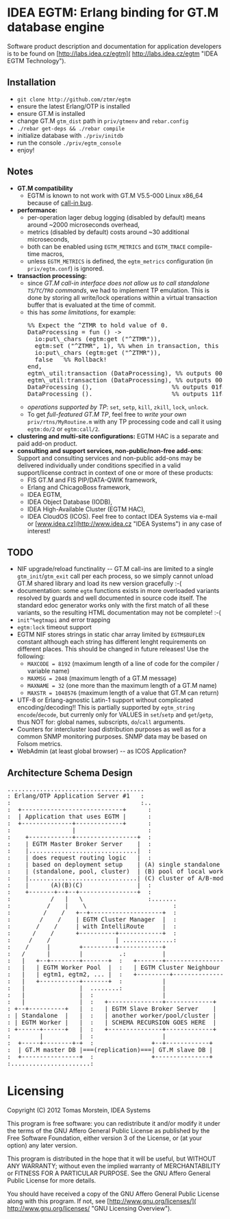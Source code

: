 IDEA EGTM: Erlang binding for GT.M database engine
==================================================

Software product description and documentation for application
developers is to be found on [http://labs.idea.cz/egtm](
http://labs.idea.cz/egtm "IDEA EGTM Technology").

Installation
------------
* `git clone http://github.com/ztmr/egtm`
* ensure the latest Erlang/OTP is installed
* ensure GT.M is installed
* change GT.M `gtm_dist` path in `priv/gtmenv` and `rebar.config`
* `./rebar get-deps && ./rebar compile`
* initialize database with `./priv/initdb`
* run the console `./priv/egtm_console`
* enjoy!

Notes
-----
* **GT.M compatibility**
  - EGTM is known to not work with GT.M V5.5-000 Linux x86\_64
    because of [call-in bug](https://groups.google.com/d/topic/comp.lang.mumps/R_GvkUUZaq0/discussion "Call-in bug").
* **performance:**
  - per-operation lager debug logging (disabled by default)
    means around ~2000 microseconds overhead,
  - metrics (disabled by default) costs around
    ~30 additional microseconds,
  - both can be enabled using `EGTM_METRICS` and
    `EGTM_TRACE` compile-time macros,
  - unless `EGTM_METRICS` is defined, the `egtm_metrics`
    configuration (in `priv/egtm.conf`) is ignored.
* **transaction processing:**
  - since *GT.M call-in interface does not allow us to call
    standalone `TS`/`TC`/`TRO` commands*, we had to implement
    TP emulation. This is done by storing all write/lock operations
    within a virtual transaction buffer that is evaluated
    at the time of commit.
  - this has *some limitations*, for example:
    <pre>
    %% Expect the ^ZTMR to hold value of 0.
    DataProcessing = fun () ->
    &nbsp;&nbsp;io:put\_chars (egtm:get ("^ZTMR")),
    &nbsp;&nbsp;egtm:set ("^ZTMR", 1), %% when in transaction, this is not done immediatelly but at the commit-time!!!
    &nbsp;&nbsp;io:put\_chars (egtm:get ("^ZTMR")),
    &nbsp;&nbsp;false   %% Rollback!
    end,
    egtm\_util:transaction (DataProcessing), %% outputs 00{ok,rollback,unknown}
    egtm\_util:transaction (DataProcessing), %% outputs 00{ok,rollback,unknown}
    DataProcessing (),                      %% outputs 01false
    DataProcessing ().                      %% outputs 11false
    </pre>
  - *operations supported by TP*:
    `set`, `setp`, `kill`, `zkill`, `lock`, `unlock`.
  - To get *full-featured GT.M TP*, feel free to *write your own*
    `priv/rtns/MyRoutine.m` with any TP processing code and
    call it using `egtm:do/2` or `egtm:call/2`.
* **clustering and multi-site configurations:** EGTM HAC
  is a separate and paid add-on product.
* **consulting and support services, non-public/non-free add-ons**:
  Support and consulting services and non-public add-ons may
  be delivered individually under conditions specified in
  a valid support/license contract in context of one or more
  of these products:
  - FIS GT.M and FIS PIP/DATA-QWIK framework,
  - Erlang and ChicagoBoss framework,
  - IDEA EGTM,
  - IDEA Object Database (IODB),
  - IDEA High-Available Cluster (EGTM HAC),
  - IDEA CloudOS (ICOS).
  Feel free to contact IDEA Systems via e-mail or
  [www.idea.cz](http://www.idea.cz "IDEA Systems")
  in any case of interest!

TODO
----
* NIF upgrade/reload functinality -- GT.M call-ins
  are limited to a single `gtm_init`/`gtm_exit` call
  per each process, so we simply cannot unload GT.M
  shared library and load its new version gracefully :-(
* documentation: some `egtm` functions exists in more
  overloaded variants resolved by guards and well
  documented in source code itself.
  The standard edoc generator works only with the first
  match of all these variants, so the resulting HTML
  documentation may not be complete! :-(
* `init^%egtmapi` and error trapping
* `egtm:lock` timeout support
* EGTM NIF stores strings in static char array limited
  by `EGTM$BUFLEN` constant although each string has
  different lenght requirements on different places.
  This should be changed in future releases!
  Use the following:
  - `MAXCODE = 8192`
    (maximum length of a line of code for
    the compiler / variable name)
  - `MAXMSG = 2048`
    (maximum length of a GT.M message)
  - `MAXNAME = 32`
    (one more than the maximum length of a GT.M name)
  - `MAXSTR = 1048576`
    (maximum length of a value that GT.M can return)
* UTF-8 or Erlang-agnostic Latin-1 support without complicated
  encoding/decoding!!
  This is partially supported by `egtm_string` `encode`/`decode`,
  but currenly only for VALUES in `set`/`setp` and `get`/`getp`,
  thus NOT for: global names, subscripts, `do`/`call` arguments.
* Counters for intercluster load distribution purposes
  as well as for a common SNMP monitoring purposes.
  SNMP data may be based on Folsom metrics.
* WebAdmin (at least global browser) -- as ICOS Application?


Architecture Schema Design
--------------------------
<pre>
......................................
: Erlang/OTP Application Server #1   :
:                                    :..
:  +----------------------------+      :
:  | Application that uses EGTM |      :
:  +--------------+-------------+      :
:                 |                    :
:    +------------+-----------------+  :
:    | EGTM Master Broker Server    |  :
:    |..............................|  :
:    | does request routing logic   |  :
:    | based on deployment setup    | (A) single standalone worker
:    | (standalone, pool, cluster)  | (B) pool of local workers
:    |..............................| (C) cluster of A/B-mode servers
:    |      (A)(B)(C)               |  :
:    +-------+--+--+----------------+  :
:           /   |   \                  :.......
:          /    |    \                        :
:         /    /   +--+--------------------+  :
:        /    /    | EGTM Cluster Manager  |  :
:       /    /     | with IntelliRoute     |  :
:      /    /      +----------+------------+  :
:     /    /                  | ..............:
:    /     |        +---------+------------+
:   /      |        |          .:          |
:   |   +--+--------+-------+  :   +-------+---------------------+
:   |   | EGTM Worker Pool  |  :   | EGTM Cluster Neighbour Pool |
:   |   | egtm1, egtm2, ... |  :   +---------+-------------------+
:   |   +-----------+-------+  :           |
:   |               |  ........:           |
:   |               |  :                   |
:   |               |  :   +---------------+-------------+
: +--+----------+   |  :   | EGTM Slave Broker Server    |
: | Standalone  |   |  :   | another worker/pool/cluster |
: | EGTM Worker |   |  :   | SCHEMA RECURSION GOES HERE  |
: +------+------+   |  :   +---------------+-------------+
:        |          |  :                   |
:  +-----+--------+-+  :                +--+------------+
:  | GT.M master DB |===(replication)===| GT.M slave DB |
:  +----------------+  :                +---------------+
:......................:
</pre>


Licensing
=========
Copyright (C) 2012 Tomas Morstein, IDEA Systems

This program is free software: you can redistribute
it and/or modify it under the terms of the GNU Affero
General Public License as published by the Free Software
Foundation, either version 3 of the License,
or (at your option) any later version.

This program is distributed in the hope that it will
be useful, but WITHOUT ANY WARRANTY; without even
the implied warranty of MERCHANTABILITY or FITNESS
FOR A PARTICULAR PURPOSE. See the GNU Affero General
Public License for more details.

You should have received a copy of the GNU Affero
General Public License along with this program.
If not, see [http://www.gnu.org/licenses/](
http://www.gnu.org/licenses/ "GNU Licensing Overview").
